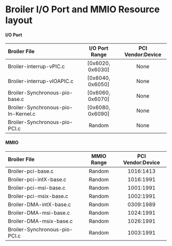 Broiler I/O Port and MMIO Resource layout
============================

#### I/O Port

|             Broiler File            |       I/O Port Range       | PCI Vendor:Device |
| :---------------------------------- | :------------------------: | :---------------: |
| Broiler-interrup-vPIC.c             |      [0x6020, 0x6030]      |       None        |
| Broiler-interrup-vIOAPIC.c          |      [0x6040, 0x6050]      |       None        |
| Broiler-Synchronous-pio-base.c      |      [0x6060, 0x6070]      |       None        |
| Broiler-Synchronous-pio-In-Kernel.c |      [0x6080, 0x6090]      |       None        |
| Broiler-Synchronous-pio-PCI.c       |      Random                |       None        |


#### MMIO

|        Broiler File                 |         MMIO Range         | PCI Vendor:Device |
| :---------------------------------- | :------------------------: | :---------------: |
| Broiler-pci-base.c                  |          Random            |     1016:1413     |
| Broiler-pci-intX-base.c             |          Random            |     1016:1991     |
| Broiler-pci-msi-base.c              |          Random            |     1001:1991     |
| Broiler-pci-msix-base.c             |          Random            |     1002:1991     |
| Broiler-DMA-intX-base.c             |          Random            |     0309:1989     |
| Broiler-DMA-msi-base.c              |          Random            |     1024:1991     |
| Broiler-DMA-msix-base.c             |          Random            |     1026:1991     |
| Broiler-Synchronous-pio-PCI.c       |          Random            |     1003:1991     |

